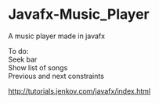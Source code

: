 # Javafx-Music_Player
A music player made in javafx

To do:</br>
  </t>Seek bar</br>
  Show list of songs</br>
  Previous and next constraints</br>

http://tutorials.jenkov.com/javafx/index.html
